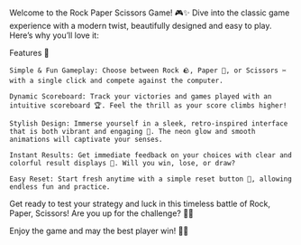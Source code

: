 Welcome to the Rock Paper Scissors Game! 🎮✨ Dive into the classic game experience with a modern twist, beautifully designed and easy to play. Here’s why you’ll love it:

Features 🌟

    Simple & Fun Gameplay: Choose between Rock 🪨, Paper 📄, or Scissors ✂️ with a single click and compete against the computer.

    Dynamic Scoreboard: Track your victories and games played with an intuitive scoreboard 🏆. Feel the thrill as your score climbs higher!

    Stylish Design: Immerse yourself in a sleek, retro-inspired interface that is both vibrant and engaging 🎨. The neon glow and smooth animations will captivate your senses.

    Instant Results: Get immediate feedback on your choices with clear and colorful result displays 🎯. Will you win, lose, or draw?

    Easy Reset: Start fresh anytime with a simple reset button 🔄, allowing endless fun and practice.

Get ready to test your strategy and luck in this timeless battle of Rock, Paper, Scissors! Are you up for the challenge? 🤔💪

Enjoy the game and may the best player win! 🌟🚀
